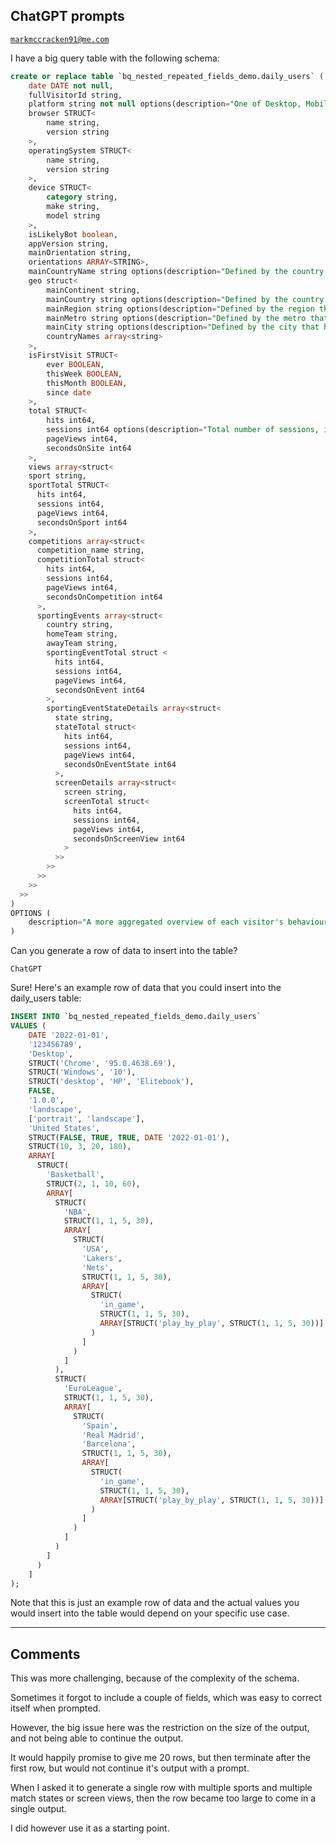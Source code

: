 ## ChatGPT prompts

<code>markmccracken91@me.com</code>

<quote>I have a big query table with the following schema:</quote>

```sql
create or replace table `bq_nested_repeated_fields_demo.daily_users` (
	date DATE not null,
	fullVisitorId string,
	platform string not null options(description="One of Desktop, Mobile, Android, iOS"),
	browser STRUCT<
		name string,
		version string
	>,
	operatingSystem STRUCT<
		name string,
		version string
	>,
	device STRUCT<
		category string,
		make string,
		model string
	>,
	isLikelyBot boolean,
	appVersion string,
	mainOrientation string,
	orientations ARRAY<STRING>,
	mainCountryName string options(description="Defined by the country that contributed the longest total hit duration"),
	geo struct<
		mainContinent string,
		mainCountry string options(description="Defined by the country that has the most days as the users's main country. If several countries have equal days, most recent is chosen"),
		mainRegion string options(description="Defined by the region that has the most days as the user's main region, but only regions in the user's mainCountry are considered."),
		mainMetro string options(description="Defined by the metro that has the most days as the user's main metro, but only metros in the user's mainGeoRegion are considered."),
		mainCity string options(description="Defined by the city that has the most days as the user's main city, but only cities in the user's mainGeoMetro are considered."),
		countryNames array<string>
	>,
	isFirstVisit STRUCT<
		ever BOOLEAN,
		thisWeek BOOLEAN,
		thisMonth BOOLEAN,
		since date
	>,
	total STRUCT<
		hits int64,
		sessions int64 options(description="Total number of sessions, including sessions that don't count as a visit"),
		pageViews int64,
		secondsOnSite int64
	>,
	views array<struct<
    sport string,
    sportTotal STRUCT<
      hits int64,
      sessions int64,
      pageViews int64,
      secondsOnSport int64
    >,
    competitions array<struct<
      competition_name string,
      competitionTotal struct<
        hits int64,
        sessions int64,
        pageViews int64,
        secondsOnCompetition int64
      >,
      sportingEvents array<struct<
        country string,
        homeTeam string,
        awayTeam string,
        sportingEventTotal struct <
          hits int64,
          sessions int64,
          pageViews int64,
          secondsOnEvent int64
        >,
        sportingEventStateDetails array<struct<
          state string,
          stateTotal struct<
            hits int64,
            sessions int64,
            pageViews int64,
            secondsOnEventState int64
          >,
          screenDetails array<struct<
            screen string,
            screenTotal struct<
              hits int64,
              sessions int64,
              pageViews int64,
              secondsOnScreenView int64
            >
          >>
        >>
      >>
    >>
  >>
)
OPTIONS (
	description="A more aggregated overview of each visitor's behaviour per day, aggregated from sessions, which can have multiple in one day."
)
```

<quote>Can you generate a row of data to insert into the table?</quote>

<code>ChatGPT</code>

<quote>Sure! Here's an example row of data that you could insert into the daily_users table:</quote>

```sql
INSERT INTO `bq_nested_repeated_fields_demo.daily_users`
VALUES (
    DATE '2022-01-01',
    '123456789',
    'Desktop',
    STRUCT('Chrome', '95.0.4638.69'),
    STRUCT('Windows', '10'),
    STRUCT('desktop', 'HP', 'Elitebook'),
    FALSE,
    '1.0.0',
    'landscape',
    ['portrait', 'landscape'],
    'United States',
    STRUCT(FALSE, TRUE, TRUE, DATE '2022-01-01'),
    STRUCT(10, 3, 20, 180),
    ARRAY[
      STRUCT(
        'Basketball',
        STRUCT(2, 1, 10, 60),
        ARRAY[
          STRUCT(
            'NBA',
            STRUCT(1, 1, 5, 30),
            ARRAY[
              STRUCT(
                'USA',
                'Lakers',
                'Nets',
                STRUCT(1, 1, 5, 30),
                ARRAY[
                  STRUCT(
                    'in_game',
                    STRUCT(1, 1, 5, 30),
                    ARRAY[STRUCT('play_by_play', STRUCT(1, 1, 5, 30))]
                  )
                ]
              )
            ]
          ),
          STRUCT(
            'EuroLeague',
            STRUCT(1, 1, 5, 30),
            ARRAY[
              STRUCT(
                'Spain',
                'Real Madrid',
                'Barcelona',
                STRUCT(1, 1, 5, 30),
                ARRAY[
                  STRUCT(
                    'in_game',
                    STRUCT(1, 1, 5, 30),
                    ARRAY[STRUCT('play_by_play', STRUCT(1, 1, 5, 30))]
                  )
                ]
              )
            ]
          )
        ]
      )
    ]
);
```

<quote>Note that this is just an example row of data and the actual values you would insert into the table would depend on your specific use case.</quote>

<hr>

## Comments

This was more challenging, because of the complexity of the schema.

Sometimes it forgot to include a couple of fields, which was easy to correct itself when prompted.

However, the big issue here was the restriction on the size of the output, and not being able to continue the output.

It would happily promise to give me 20 rows, but then terminate after the first row, but would not continue it's output with a prompt.

When I asked it to generate a single row with multiple sports and multiple match states or screen views, then the row became too large to come in a single output.

I did however use it as a starting point.

